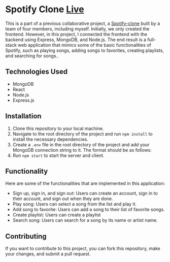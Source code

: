 


  <h1>Spotify Clone   <a href="https://spotify-clone4me.netlify.app/"> Live </a> </h1>

  <p> This is a part of a previous collaborative project, a <a href="https://github.com/AnandRP2030/Spotify-clone">Spotify-clone</a> built by a team of four members, including myself. Initially, we only created the frontend. However, in this project, I connected the frontend with the backend using Express, MongoDB, and Node.js. The end result is a full-stack web application that mimics some of the basic functionalities of Spotify, such as playing songs, adding songs to favorites, creating playlists, and searching for songs..</p>
  
  <h2>Technologies Used</h2>
  <ul>
    <li>MongoDB</li>
    <li>React</li>
    <li>Node.js</li>
    <li>Express.js</li>
  </ul>
  <h2>Installation</h2>
  <ol>
    <li>Clone this repository to your local machine.</li>
    <li>Navigate to the root directory of the project and run <code>npm install</code> to install the necessary dependencies.</li>
    <li>Create a <code>.env</code> file in the root directory of the project and add your MongoDB connection string to it. The format should be as follows:


<li>Run <code>npm start</code> to start the server and client.</li>
  </ol>
  <h2>Functionality</h2>
  <p>Here are some of the functionalities that are implemented in this application:</p>
  <ul>
    <li>Sign up, sign in, and sign out: Users can create an account, sign in to their account, and sign out when they are done.</li>
    <li>Play song: Users can select a song from the list and play it.</li>
    <li>Add song to favorite: Users can add a song to their list of favorite songs.</li>
    <li>Create playlist: Users can create a playlist</li>
    <li>Search song: Users can search for a song by its name or artist name.</li>
  </ul>
  <h2>Contributing</h2>
  <p>If you want to contribute to this project, you can fork this repository, make your changes, and submit a pull request.</p>
 
